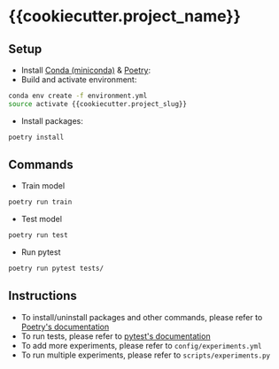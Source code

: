 # {{cookiecutter.project_name}}

## Setup

- Install [Conda (miniconda)](https://conda.io/miniconda.html) & [Poetry](https://python-poetry.org/docs/getting-started/installation/):
- Build and activate environment:
```bash
conda env create -f environment.yml
source activate {{cookiecutter.project_slug}}
```
- Install packages:
```bash
poetry install
```

## Commands

- Train model
```bash
poetry run train
```
- Test model
```bash
poetry run test
```
- Run pytest
```bash
poetry run pytest tests/
```

## Instructions

- To install/uninstall packages and other commands, please refer to [Poetry's documentation](https://python-poetry.org/docs/cli/)
- To run tests, please refer to [pytest's documentation](https://docs.pytest.org/en/latest/)
- To add more experiments, please refer to `config/experiments.yml`
- To run multiple experiments, please refer to `scripts/experiments.py`